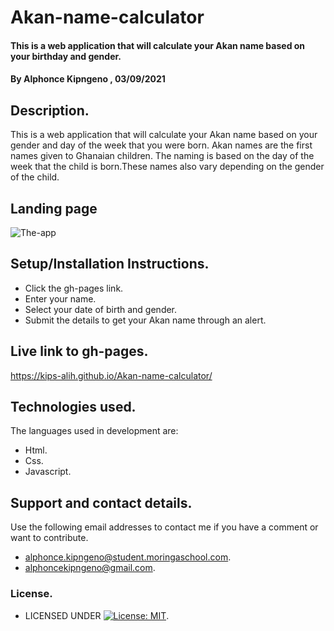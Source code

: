 # Akan-name-calculator
#### This is a web application that will calculate your Akan name based on your birthday and gender.
#### By **Alphonce Kipngeno** , 03/09/2021
## Description.
This is a web application that will calculate your Akan name based on your gender and day of the week that you were born. Akan names are the first names given to Ghanaian children. The naming is based on the day of the week that the child is born.These names also vary depending on the gender of the child.
## Landing page
![The-app](https://user-images.githubusercontent.com/87495436/132282188-8ee215a5-bd5f-4a7f-b6a1-35159592238f.png)
## Setup/Installation Instructions.
* Click the gh-pages link.
* Enter your name.
* Select your date of birth and gender.
* Submit the details to get your Akan name through an alert.
## Live link to gh-pages.
https://kips-alih.github.io/Akan-name-calculator/
## Technologies used.
The languages used in development are:
* Html.
* Css.
* Javascript.
## Support and contact details.
Use the following email addresses to contact me if you have a comment or want to contribute.
* alphonce.kipngeno@student.moringaschool.com.
* alphoncekipngeno@gmail.com.
### License.
* LICENSED UNDER  [![License: MIT](https://img.shields.io/badge/License-MIT-yellow.svg)](LICENSE).

